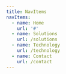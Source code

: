 ```yaml
---
title: NavItems
navItems:
  - name: Home
    url: '#'
  - name: Solutions
    url: /solutions
  - name: Technology
    url: /technology
  - name: Contact
    url: /contact
---
```



